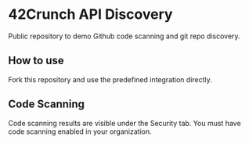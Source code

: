 # 42Crunch API Discovery 
Public repository to demo Github code scanning and git repo discovery.

## How to use 
Fork this repository and use the predefined integration directly.

## Code Scanning
Code scanning results are visible under the Security tab. You must have code scanning enabled in your organization.


